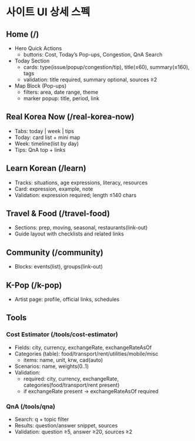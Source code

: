 # 사이트 UI 상세 스펙

## Home (/)
- Hero Quick Actions
  - buttons: Cost, Today’s Pop-ups, Congestion, QnA Search
- Today Section
  - cards: type(issue/popup/congestion/tip), title(≤60), summary(≤160), tags
  - validation: title required, summary optional, sources ≥2
- Map Block (Pop-ups)
  - filters: area, date range, theme
  - marker popup: title, period, link

## Real Korea Now (/real-korea-now)
- Tabs: today | week | tips
- Today: card list + mini map
- Week: timeline(list by day)
- Tips: QnA top + links

## Learn Korean (/learn)
- Tracks: situations, age expressions, literacy, resources
- Card: expression, example, note
- Validation: expression required; length ≤140 chars

## Travel & Food (/travel-food)
- Sections: prep, moving, seasonal, restaurants(link-out)
- Guide layout with checklists and related links

## Community (/community)
- Blocks: events(list), groups(link-out)

## K-Pop (/k-pop)
- Artist page: profile, official links, schedules

## Tools
### Cost Estimator (/tools/cost-estimator)
- Fields: city, currency, exchangeRate, exchangeRateAsOf
- Categories (table): food/transport/rent/utilities/mobile/misc
  - items: name, unit, krw, cad(auto)
- Scenarios: name, weights(0..1)
- Validation:
  - required: city, currency, exchangeRate, categories(food/transport/rent present)
  - if exchangeRate present → exchangeRateAsOf required

### QnA (/tools/qna)
- Search: q + topic filter
- Results: question/answer snippet, sources
- Validation: question ≥5, answer ≥20, sources ≥2
